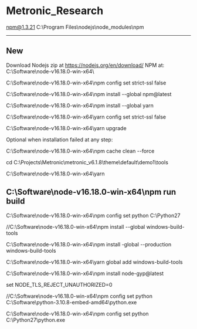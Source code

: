 # Metronic_Research
 
npm@1.3.21 C:\Program Files\nodejs\node_modules\npm

-----------------------------------------------------------
New
-----------------------------------------------------------
Download Nodejs zip at https://nodejs.org/en/download/
NPM at: C:\Software\node-v16.18.0-win-x64\

C:\Software\node-v16.18.0-win-x64\npm config set strict-ssl false

C:\Software\node-v16.18.0-win-x64\npm install --global npm@latest

C:\Software\node-v16.18.0-win-x64\npm install --global yarn

C:\Software\node-v16.18.0-win-x64\yarn config set strict-ssl false

C:\Software\node-v16.18.0-win-x64\yarn upgrade

Optional when installation failed at any step:

C:\Software\node-v16.18.0-win-x64\npm cache clean --force



cd C:\Projects\Metronic\metronic_v6.1.8\theme\default\demo1\tools

C:\Software\node-v16.18.0-win-x64\yarn

C:\Software\node-v16.18.0-win-x64\npm run build
-------------------------------------------------------
C:\Software\node-v16.18.0-win-x64\npm config set python C:\Python27

//C:\Software\node-v16.18.0-win-x64\npm install --global windows-build-tools

C:\Software\node-v16.18.0-win-x64\npm install -global --production windows-build-tools

C:\Software\node-v16.18.0-win-x64\yarn global add windows-build-tools

C:\Software\node-v16.18.0-win-x64\npm install node-gyp@latest

set NODE_TLS_REJECT_UNAUTHORIZED=0

//C:\Software\node-v16.18.0-win-x64\npm config set python C:\Software\python-3.10.8-embed-amd64\python.exe

C:\Software\node-v16.18.0-win-x64\npm config set python C:\Python27\python.exe
